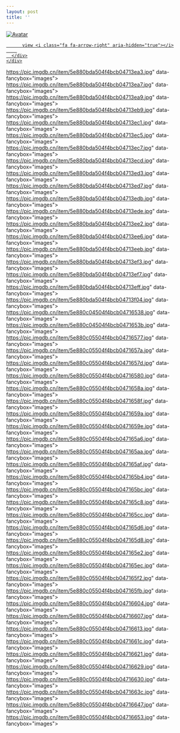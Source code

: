 ```yaml
---
layout: post
title: ''
---
```


<p class="imglist">

<div class="image-container">
  <a href="https://pic.imgdb.cn/item/5e880bda504f4bcb04713ea1.jpg"  data-fancybox="images">
    <img src="https://pic.imgdb.cn/item/5e880c05504f4bcb047165d6.jpg" alt="Avatar" class="image" />
    <div class="overlay">
      <div class="text">
        
          view <i class="fa fa-arrow-right" aria-hidden="true"></i>
        
      </div>
    </div>
  </a>
</div>







https://pic.imgdb.cn/item/5e880bda504f4bcb04713ea3.jpg" data-fancybox="images"><img src="" /></a>
https://pic.imgdb.cn/item/5e880bda504f4bcb04713ea7.jpg" data-fancybox="images"><img src="" /></a>
https://pic.imgdb.cn/item/5e880bda504f4bcb04713ea9.jpg" data-fancybox="images"><img src="" /></a>
https://pic.imgdb.cn/item/5e880bda504f4bcb04713eb9.jpg" data-fancybox="images"><img src="" /></a>
https://pic.imgdb.cn/item/5e880bda504f4bcb04713ec1.jpg" data-fancybox="images"><img src="" /></a>
https://pic.imgdb.cn/item/5e880bda504f4bcb04713ec5.jpg" data-fancybox="images"><img src="" /></a>
https://pic.imgdb.cn/item/5e880bda504f4bcb04713ec7.jpg" data-fancybox="images"><img src="" /></a>
https://pic.imgdb.cn/item/5e880bda504f4bcb04713ecd.jpg" data-fancybox="images"><img src="" /></a>
https://pic.imgdb.cn/item/5e880bda504f4bcb04713ed3.jpg" data-fancybox="images"><img src="" /></a>
https://pic.imgdb.cn/item/5e880bda504f4bcb04713ed7.jpg" data-fancybox="images"><img src="" /></a>
https://pic.imgdb.cn/item/5e880bda504f4bcb04713edb.jpg" data-fancybox="images"><img src="" /></a>
https://pic.imgdb.cn/item/5e880bda504f4bcb04713ede.jpg" data-fancybox="images"><img src="" /></a>
https://pic.imgdb.cn/item/5e880bda504f4bcb04713ee2.jpg" data-fancybox="images"><img src="" /></a>
https://pic.imgdb.cn/item/5e880bda504f4bcb04713ee6.jpg" data-fancybox="images"><img src="" /></a>
https://pic.imgdb.cn/item/5e880bda504f4bcb04713eeb.jpg" data-fancybox="images"><img src="" /></a>
https://pic.imgdb.cn/item/5e880bda504f4bcb04713ef3.jpg" data-fancybox="images"><img src="" /></a>
https://pic.imgdb.cn/item/5e880bda504f4bcb04713ef7.jpg" data-fancybox="images"><img src="" /></a>
https://pic.imgdb.cn/item/5e880bda504f4bcb04713eff.jpg" data-fancybox="images"><img src="" /></a>
https://pic.imgdb.cn/item/5e880bda504f4bcb04713f04.jpg" data-fancybox="images"><img src="" /></a>
https://pic.imgdb.cn/item/5e880c04504f4bcb04716538.jpg" data-fancybox="images"><img src="" /></a>
https://pic.imgdb.cn/item/5e880c04504f4bcb0471653b.jpg" data-fancybox="images"><img src="" /></a>
https://pic.imgdb.cn/item/5e880c05504f4bcb04716577.jpg" data-fancybox="images"><img src="" /></a>
https://pic.imgdb.cn/item/5e880c05504f4bcb0471657a.jpg" data-fancybox="images"><img src="" /></a>
https://pic.imgdb.cn/item/5e880c05504f4bcb0471657d.jpg" data-fancybox="images"><img src="" /></a>
https://pic.imgdb.cn/item/5e880c05504f4bcb04716580.jpg" data-fancybox="images"><img src="" /></a>
https://pic.imgdb.cn/item/5e880c05504f4bcb0471658a.jpg" data-fancybox="images"><img src="" /></a>
https://pic.imgdb.cn/item/5e880c05504f4bcb0471658f.jpg" data-fancybox="images"><img src="" /></a>
https://pic.imgdb.cn/item/5e880c05504f4bcb0471659a.jpg" data-fancybox="images"><img src="" /></a>
https://pic.imgdb.cn/item/5e880c05504f4bcb0471659e.jpg" data-fancybox="images"><img src="" /></a>
https://pic.imgdb.cn/item/5e880c05504f4bcb047165a6.jpg" data-fancybox="images"><img src="" /></a>
https://pic.imgdb.cn/item/5e880c05504f4bcb047165aa.jpg" data-fancybox="images"><img src="" /></a>
https://pic.imgdb.cn/item/5e880c05504f4bcb047165af.jpg" data-fancybox="images"><img src="" /></a>
https://pic.imgdb.cn/item/5e880c05504f4bcb047165b4.jpg" data-fancybox="images"><img src="" /></a>
https://pic.imgdb.cn/item/5e880c05504f4bcb047165bc.jpg" data-fancybox="images"><img src="" /></a>
https://pic.imgdb.cn/item/5e880c05504f4bcb047165c8.jpg" data-fancybox="images"><img src="" /></a>
https://pic.imgdb.cn/item/5e880c05504f4bcb047165cc.jpg" data-fancybox="images"><img src="" /></a>
https://pic.imgdb.cn/item/5e880c05504f4bcb047165d6.jpg" data-fancybox="images"><img src="" /></a>
https://pic.imgdb.cn/item/5e880c05504f4bcb047165d8.jpg" data-fancybox="images"><img src="" /></a>
https://pic.imgdb.cn/item/5e880c05504f4bcb047165e2.jpg" data-fancybox="images"><img src="" /></a>
https://pic.imgdb.cn/item/5e880c05504f4bcb047165ec.jpg" data-fancybox="images"><img src="" /></a>
https://pic.imgdb.cn/item/5e880c05504f4bcb047165f2.jpg" data-fancybox="images"><img src="" /></a>
https://pic.imgdb.cn/item/5e880c05504f4bcb047165fb.jpg" data-fancybox="images"><img src="" /></a>
https://pic.imgdb.cn/item/5e880c05504f4bcb04716604.jpg" data-fancybox="images"><img src="" /></a>
https://pic.imgdb.cn/item/5e880c05504f4bcb04716607.jpg" data-fancybox="images"><img src="" /></a>
https://pic.imgdb.cn/item/5e880c05504f4bcb04716613.jpg" data-fancybox="images"><img src="" /></a>
https://pic.imgdb.cn/item/5e880c05504f4bcb0471661c.jpg" data-fancybox="images"><img src="" /></a>
https://pic.imgdb.cn/item/5e880c05504f4bcb04716621.jpg" data-fancybox="images"><img src="" /></a>
https://pic.imgdb.cn/item/5e880c05504f4bcb04716629.jpg" data-fancybox="images"><img src="" /></a>
https://pic.imgdb.cn/item/5e880c05504f4bcb04716630.jpg" data-fancybox="images"><img src="" /></a>
https://pic.imgdb.cn/item/5e880c05504f4bcb0471663c.jpg" data-fancybox="images"><img src="" /></a>
https://pic.imgdb.cn/item/5e880c05504f4bcb04716647.jpg" data-fancybox="images"><img src="" /></a>
https://pic.imgdb.cn/item/5e880c05504f4bcb04716653.jpg" data-fancybox="images"><img src="" /></a>


</p>
